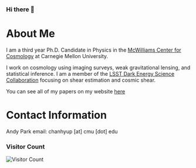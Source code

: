 ### Hi there 👋

<!--
**andyyPark/andyyPark** is a ✨ _special_ ✨ repository because its `README.md` (this file) appears on your GitHub profile.

Here are some ideas to get you started:

- 🔭 I’m currently working on ...
- 🌱 I’m currently learning ...
- 👯 I’m looking to collaborate on ...
- 🤔 I’m looking for help with ...
- 💬 Ask me about ...
- 📫 How to reach me: ...
- 😄 Pronouns: ...
- ⚡ Fun fact: ...
-->

# About Me
I am a third year Ph.D. Candidate in Physics in the [McWilliams Center for Cosmology](https://www.cmu.edu/cosmology/) at Carnegie Mellon University. 

I work on cosmology using imaging surveys, weak gravitational lensing, and statistical inference. I am a member of the [LSST Dark Energy Science Collaboration](https://lsstdesc.org/) focusing on shear estimation and cosmic shear. 

You can see all of my papers on my website [here](https://andyypark.github.io/)

# Contact Information
Andy Park
email: chanhyup [at] cmu [dot] edu


### Visitor Count
![Visitor Count](https://profile-counter.glitch.me/andyyPark/count.svg)
